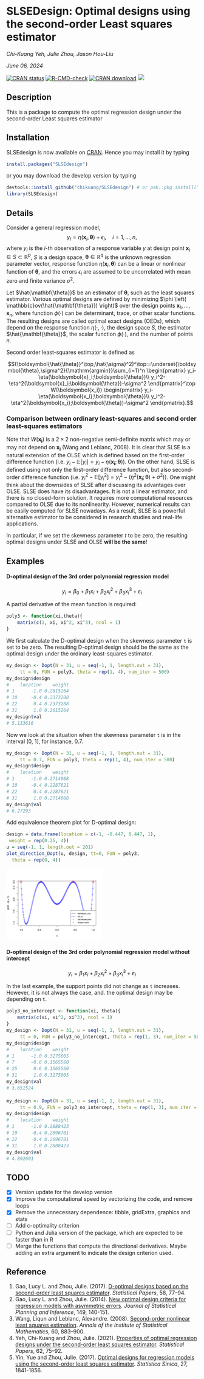 SLSEDesign: Optimal designs using the second-order Least squares
estimator
================
*Chi-Kuang Yeh, Julie Zhou, Jason Hou-Liu*  

*June 06, 2024*

<!-- badges: start -->

[![CRAN
status](https://www.r-pkg.org/badges/version/SLSEdesign)](https://CRAN.R-project.org/package=SLSEdesign)
[![R-CMD-check](https://github.com/chikuang/SLSEdesign/actions/workflows/R-CMD-check.yaml/badge.svg)](https://github.com/chikuang/SLSEdesign/actions/workflows/R-CMD-check.yaml)
[![CRAN
download](https://cranlogs.r-pkg.org/badges/grand-total/SLSEdesign?color=blue)](https://cran.r-project.org/package=SLSEdesign)
[![](https://img.shields.io/github/languages/code-size/chikuang/SLSEdesign.svg)](https://github.com/chikuang/SLSEdesign)
<!-- badges: end -->

## Description

This is a package to compute the optimal regression design under the
second-order Least squares estimator

## Installation

SLSEdesign is now available on [CRAN](https://cran.r-project.org/).
Hence you may install it by typing

``` r
install.packages("SLSEdesign")
```

or you may download the develop version by typing

``` r
devtools::install_github("chikuang/SLSEdesign") # or pak::pkg_install("chikuang/SLSEdesign")
library(SLSEdesign)
```

## Details

Consider a general regression model,
$$y_i=\eta(\mathbf{x}_i, \mathbf{\theta})+ \epsilon_i, \quad i=1, \ldots, n,$$
where $y_i$ is the $i$-th observation of a response variable $y$ at
design point $\mathbf{x}_i \in S \subset \mathbb{R}^p$, $S$ is a design
space, $\mathbf{\theta} \in \mathbb{R}^q$ is the unknown regression
parameter vector, response function
$\eta(\mathbf{x}_i, \mathbf{\theta})$ can be a linear or nonlinear
function of $\mathbf{\theta}$, and the errors $\epsilon_i$ are assumed
to be uncorrelated with mean zero and finite variance $\sigma^2$.

Let $\hat{\mathbf{\theta}}$ be an estimator of $\mathbf{\theta}$, such
as the least squares estimator. Various optimal designs are defined by
minimizing $\phi \left( \mathbb{c}ov(\hat{\mathbf{\theta}}) \right)$
over the design points $\mathbf{x}_1, \ldots, \mathbf{x}_n$, where
function $\phi(\cdot)$ can be determinant, trace, or other scalar
functions. The resulting designs are called optimal exact designs
(OEDs), which depend on the response function $\eta(\cdot,\cdot)$, the
design space $S$, the estimator $\hat{\mathbf{\theta}}$, the scalar
function $\phi(\cdot)$, and the number of points $n$.

Second order least-squares estimator is defined as

``` math
(\boldsymbol{\hat{\theta}}^\top,\hat{\sigma}^2)^\top:=\underset{\boldsymbol{\theta},\sigma^2}{\mathrm{argmin}}\sum_{i=1}^n \begin{pmatrix}
y_i-\eta(\boldsymbol{x}_i;\boldsymbol{\theta})\\
y_i^2-\eta^2(\boldsymbol{x}_i;\boldsymbol{\theta})-\sigma^2
\end{pmatrix}^\top W(\boldsymbol{x_i}) \begin{pmatrix}
y_i-\eta(\boldsymbol{x_i};\boldsymbol{\theta})\\
y_i^2-\eta^2(\boldsymbol{x_i};\boldsymbol{\theta})-\sigma^2
\end{pmatrix}.
```

### Comparison between ordinary least-squares and second order least-squares estimators

Note that $`W(\boldsymbol{x_i})`$ is a $`2\times 2`$ non-negative
semi-definite matrix which may or may not depend on $\boldsymbol{x_i}$
(Wang and Leblanc, 2008). It is clear that SLSE is a natural extension
of the OLSE which is defined based on the first-order difference
function
(i.e. $`y_i-\mathbb{E}[y_i]=y_i-\eta(\boldsymbol{x_i};\boldsymbol{\theta})`$).
On the other hand, SLSE is defined using not only the first-order
difference function, but also second-order difference function
(i.e. $`y_i^2-\mathbb{E}[y_i^2]=y_i^2-(\eta^2(\boldsymbol{x_i};\boldsymbol{\theta})+\sigma^2))`$.
One might think about the downsides of SLSE after discussing its
advantages over OLSE. SLSE does have its disadvantages. It is not a
linear estimator, and there is no closed-form solution. It requires more
computational resources compared to OLSE due to its nonlinearity.
However, numerical results can be easily computed for SLSE nowadays. As
a result, SLSE is a powerful alternative estimator to be considered in
research studies and real-life applications.

In particular, if we set the skewness parameter $t$ to be zero, the
resulting optimal designs under SLSE and OLSE **will be the same**!

## Examples

#### D-optimal design of the 3rd order polynomial regression model

$$
y_i = \beta_0 + \beta_1 x_i + \beta_2 x_i^2 + \beta_3 x_i^3 +\varepsilon_i
$$

A partial derivative of the mean function is required:

``` r
poly3 <- function(xi,theta){
    matrix(c(1, xi, xi^2, xi^3), ncol = 1)
}
```

We first calculate the D-optimal design when the skewness parameter `t`
is set to be zero. The resulting D-optimal design should be the same as
the optimal design under the ordinary least-squares estimator.

``` r
my_design <- Dopt(N = 31, u = seq(-1, 1, length.out = 31), 
     tt = 0, FUN = poly3, theta = rep(1, 4), num_iter = 500)
my_design$design
#    location    weight
# 1      -1.0 0.2615264
# 10     -0.4 0.2373288
# 22      0.4 0.2373288
# 31      1.0 0.2615264
my_design$val
# 5.133616
```

Now we look at the situation when the skewness parameter `t` is in the
interval (0, 1\], for instance, $0.7$.

``` r
my_design <- Dopt(N = 31, u = seq(-1, 1, length.out = 31), 
     tt = 0.7, FUN = poly3, theta = rep(1, 4), num_iter = 500)
my_design$design
#    location    weight
# 1      -1.0 0.2714088
# 10     -0.4 0.2287621
# 22      0.4 0.2287621
# 31      1.0 0.2714088
my_design$val
# 6.27293
```

Add equivalence theorem plot for D-optimal design:

``` r
design = data.frame(location = c(-1, -0.447, 0.447, 1),
 weight = rep(0.25, 4))
u = seq(-1, 1, length.out = 201)
plot_direction_Dopt(u, design, tt=0, FUN = poly3,
  theta = rep(0, 4))
```

<img src="man/fig/README-demo-equivalence.png" width="50%" />

#### D-optimal design of the 3rd order polynomial regression model without intercept

$$
y_i = \beta_1 x_i + \beta_2 x_i^2 + \beta_3 x_i^3 +\varepsilon_i
$$

In the last example, the support points did not change as `t` increases.
However, it is not always the case, and. the optimal design may be
depending on `t`.

``` r
poly3_no_intercept <- function(xi, theta){
    matrix(c(xi, xi^2, xi^3), ncol = 1)
}
my_design <- Dopt(N = 31, u = seq(-1, 1, length.out = 31), 
     tt = 0, FUN = poly3_no_intercept, theta = rep(1, 3), num_iter = 500)
my_design$design
#    location    weight
# 1      -1.0 0.3275005
# 7      -0.6 0.1565560
# 25      0.6 0.1565560
# 31      1.0 0.3275005
my_design$val
# 3.651524

my_design <- Dopt(N = 31, u = seq(-1, 1, length.out = 31), 
     tt = 0.9, FUN = poly3_no_intercept, theta = rep(1, 3), num_iter = 500)
my_design$design
#    location    weight
# 1      -1.0 0.2888423
# 10     -0.4 0.2096781
# 22      0.4 0.2096781
# 31      1.0 0.2888423
my_design$val
# 4.892601
```

## TODO

- [x] Version update for the develop version
- [x] Improve the computational speed by vectorizing the code, and
  remove loops
- [x] Remove the unnecessary dependence: tibble, gridExtra, graphics and
  stats
- [ ] Add c-optimality criterion
- [ ] Python and Julia version of the package, which are expected to be
  faster than in R
- [ ] Merge the functions that compute the directional derivatives.
  Maybe adding an extra argument to indicate the design criterion used.

## Reference

1.  Gao, Lucy L. and Zhou, Julie. (2017). [D-optimal designs based on
    the second-order least squares
    estimator](https://link.springer.com/article/10.1007/s00362-015-0688-9).
    *Statistical Papers*, 58, 77–94.
2.  Gao, Lucy L. and Zhou, Julie. (2014). [New optimal design criteria
    for regression models with asymmetric
    errors](https://www.sciencedirect.com/science/article/pii/S037837581400007X).
    *Journal of Statistical Planning and Inference*, 149, 140-151.
3.  Wang, Liqun and Leblanc, Alexandre. (2008). [Second-order nonlinear
    least squares
    estimation](https://link.springer.com/article/10.1007/s10463-007-0139-z).
    *Annals of the Institute of Statistical Mathematics*, 60, 883–900.
4.  Yeh, Chi-Kuang and Zhou, Julie. (2021). [Properties of optimal
    regression designs under the second-order least squares
    estimator](https://link.springer.com/article/10.1007/s00362-018-01076-6).
    *Statistical Papers*, 62, 75–92.
5.  Yin, Yue and Zhou, Julie. (2017). [Optimal designs for regression
    models using the second-order least squares
    estimator](https://www.jstor.org/stable/26384103). *Statistica
    Sinica*, 27, 1841-1856.

